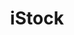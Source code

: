 ---
facebook: http://facebook.com/istock
instagram: https://instagram.com/istockbygettyimages
logohandle: istockphoto
sort: istockphoto
title: iStock
twitter: https://x.com/iStock
website: https://www.istockphoto.com/
---